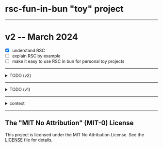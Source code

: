 # rsc-fun-in-bun "toy" project

---

# v2 -- March 2024

- [x] understand RSC
- [ ] explain RSC by example
- [ ] make it easy to use RSC in bun for personal toy projects

---

<details>

<summary>TODO (v2)</summary>

## import anything anywhere

### server components everywhere

- create a react server component
- import it on the server, it composes with other server components
- import it on the client, it composes with other client components

Importing server components on the client is not part of the React spec. This is a new feature that I am experimenting with.

### client components everywhere

- create a client component
- import it on the server, it composes with other server components
- import it on the client, it composes with other client components

### server actions everywhere

[Calling a Server Action](https://react.dev/reference/react/use-server#calling-a-server-action-outside-of-form)

**What is a server action?** A server action is a function that can be called from the client, runs on the server, then returns a value to the client.

- create a server action
- import it on the server, it is callable like any other server function
- import it on the client, it is callable like any other client function

### client actions everywhere

Client Actions are not part of the React spec. This is a new feature that I am proposing.

**What is a client action?** It's just like a server action, but in reverse. A client action is a function that can be called from the server, runs on the client, then returns a value to the server.

**Why would I want client actions?** 🤷‍♂️ Wacky shennanigans? I dunno

- create a client action
- import it on the server, it is callable like any other server function
- import it on the client, it is callable like any other client function

### dynamic client components

This is not part of the React spec. This is a new feature that I am experimenting with.

What if the server could compose virtual components that don't literally exist in the server repo. Then on the client, the virtual components could be resolved to real components based on the client's environment.

For example, the server could compose a "Button" component that is a virtual component. Then on the client, the virtual "Button" component could be resolved to a real "Button" component that is specific to the client's environment. e.g. a web browser button, a mobile app button, etc.

### p2p components

### React Native portals

### React Native Server Components RNSC? RSC-Native? Native-RSC?

### Swift-backed React Server Components

### Kotlin-backed React Server Components

### micro-frontends

This is not part of the React spec. This is a new feature that I am experimenting with.

What if we could compose entire micro-apps together like we do with components?


</details>

---

<details>

<summary>TODO (v1)</summary>

## TODO: High level subjective goals

- [x] Understand what the heck "RSC" actually is and how it works
- [ ] Build a toy implementation of something vaguely RSC-ish, that runs in bun.sh
- [ ] build a library compatible with RSC
- [ ] get added to [the list of Bleeding-edge React frameworks](https://react.dev/learn/start-a-new-react-project#bleeding-edge-react-frameworks)

## TODO: low level concrete goals

- [ ] toy supports "use client" at the top of a file
- [ ] toy supports "use server" at the top of a file
- [ ] toy supports "use server" at the top of an async function

### TODO: concrete tasks (motion, not progress)

#### Think & plan

- [x] bad first draft of document "use client"
- [x] bad first draft of document "use server"
- [x] bad first draft of document RSC
- [x] bad first draft of a plan

#### Build stuff

- [x] create a example "use client" file
- [x] create a example "use server" async function
- [x] create a example "use server" file
- [x] toy tests can be run with `bun test`
- [x] create a toy example project
- [x] add ReactDOM.renderToReadableStream
- see [example0 tests](examples/example0.test.ts) for further concrete stuff being built

#### Build more stuff

- [x] create an example React async server component
- [x] add the example React async server component to the toy example project
- [x] create an example React client component: Timer
- [x] add Timer to the toy example project with SSG

#### Import stuff

- [x] add importmap
- [x] pin client dependencies to package.json versions
- [x] figure out how to install the react-server builds of react and react-dom on the client
  - we don't want to use the server builds on the client
- [x] figure out how to install the react-server builds of react and react-dom on the server
  - [x] verify that all react imports are importing the react-server build
- [x] bun now supports --conditions flags, simplifying react-erver imports
- [ ] figure out: do I actually need the react-server build of react and react-dom?
- [x] import react-server-dom-webpack

#### type stuff

- [x] support async component `'() => Promise<Element>' is not a valid JSX element type` error

#### learn stuff

- [ ] Following along with these docs: https://www.tldraw.com/v/ewUjqL4R984F5b-qghZUC?v=-131,-3551,2315,1212&p=page

#### Directives

- [x] Bun import plugin for ".client.js" files (mostly working, needs more tests)
- [ ] Bun import plugin for "use client" imports
- [ ] loading "use client" code on the server does
- [ ] support loading "use client" code on the server
- [ ] support loading "use server" code on the client
- [ ] add Suspense boundary to the server component

#### Build even more stuff

- figure out what to do next
- add more tasks

</details>

---

<details>

<summary>context</summary>

# context

## client vs server environments

Historically, there used to just be computers. You were either directly accessing that computer or else remotely accessing it. Eventually we abstracted away a lot of the details and started calling the remote access "the server" and the direct access "the client". All the client stuff is focused on interfacing with the end user. All the server stuff is focused on providing services to the client. e.g. web servers, file servers, database servers, etc.

### the client environment

Typically a web browser, but could be any JavaScript runtime that does not have priviledged access to stuff like the file system.

#### Client environments:

- web browser
- web browser iframe
- WebView in a mobile app
- web worker
- React Native runtime
- Adobe ExtendScript runtime (for Adobe Creative Cloud apps)
- JXA (JavaScript for Automation) in macOS
- JScript in Windows Script Host
- etc.

### the server environment

Typically a Node.js runtime, but could be any JavaScript runtime that does have priviledged access to stuff like the file system.

## "use client"

[React "use client" docs](https://react.dev/reference/react/use-client)

## "use server"

[React "use server" docs](https://react.dev/reference/react/use-server)

## What the heck is RSC?

RSC (React Server Components) is a fun new way to build apps using a single mental model. You can encapsulate a lot of complexity into components that can then snapped together like legos.

Encapsulation of complexity is my favorite aspect of this new tech.

---

# The Plan

Create a [Bun loader plugin](https://bun.sh/docs/runtime/plugins#loaders) that does something fancy to make "use client" and "use server" work.

</details>

---

## The "MIT No Attribution" (MIT-0) License

This project is licensed under the MIT No Attribution License. See the [LICENSE](LICENSE) file for details.
